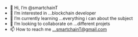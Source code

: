 - 👋 Hi, I’m @smartchainT
- 👀 I’m interested in ...blockchain developer
- 🌱 I’m currently learning ...everything i can about the subject
- 💞️ I’m looking to collaborate on ...different projets 
- 📫 How to reach me ...smartchainT@gmail.com

<!---
smartchainT/smartchainT is a ✨ special ✨ repository because its `README.md` (this file) appears on your GitHub profile.
You can click the Preview link to take a look at your changes.
--->
